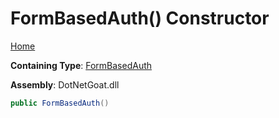 # FormBasedAuth\(\) Constructor

[Home](../../../../../README.md)

**Containing Type**: [FormBasedAuth](../README.md)

**Assembly**: DotNetGoat\.dll

```csharp
public FormBasedAuth()
```

